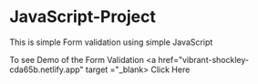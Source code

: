 # JavaScript-Project

This is simple Form validation using simple JavaScript

To see Demo of the Form Validation <a href="vibrant-shockley-cda65b.netlify.app" target ="_blank> Click Here</a>
